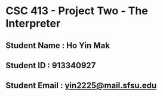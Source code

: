 # CSC 413 - Project Two - The Interpreter

## Student Name  : Ho Yin Mak 

## Student ID    : 913340927

## Student Email : yin2225@mail.sfsu.edu
